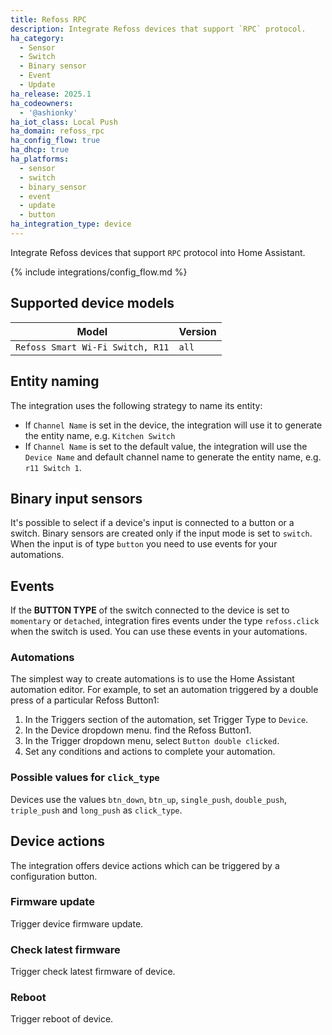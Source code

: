 ```yaml
---
title: Refoss RPC
description: Integrate Refoss devices that support `RPC` protocol.
ha_category:
  - Sensor
  - Switch
  - Binary sensor
  - Event
  - Update
ha_release: 2025.1
ha_codeowners:
  - '@ashionky'
ha_iot_class: Local Push
ha_domain: refoss_rpc
ha_config_flow: true
ha_dhcp: true
ha_platforms:
  - sensor
  - switch
  - binary_sensor
  - event
  - update
  - button
ha_integration_type: device
---
```


Integrate Refoss devices that support `RPC` protocol into Home Assistant.

{% include integrations/config_flow.md %}

## Supported device models

| Model                            | Version            |             
|----------------------------------|--------------------|
| `Refoss Smart Wi-Fi Switch, R11` | `all`              |

## Entity naming

The integration uses the following strategy to name its entity:

- If `Channel Name` is set in the device, the integration will use it to generate the entity name, e.g. `Kitchen Switch`
- If `Channel Name` is set to the default value, the integration will use the `Device Name` and default channel name to generate the entity name, e.g. `r11 Switch 1`.

## Binary input sensors

It's possible to select if a device's input is connected to a button or a switch. Binary sensors are created only if the input mode is set to `switch`. When the input is of type `button` you need to use events for your automations.

## Events

If the **BUTTON TYPE** of the switch connected to the device is set to `momentary` or `detached`, integration fires events under the type `refoss.click` when the switch is used. You can use these events in your automations.

### Automations

The simplest way to create automations is to use the Home Assistant automation editor. For example, to set an automation triggered by a double press of a particular Refoss Button1:

1. In the Triggers section of the automation, set Trigger Type to `Device`.
2. In the Device dropdown menu. find the Refoss Button1.
3. In the Trigger dropdown menu, select `Button double clicked`.
4. Set any conditions and actions to complete your automation.

### Possible values for `click_type`

Devices use the values `btn_down`, `btn_up`, `single_push`, `double_push`, `triple_push` and `long_push` as `click_type`.

## Device actions

The integration offers device actions which can be triggered by a configuration button.

### Firmware update

Trigger device firmware update.

### Check latest firmware

Trigger check latest firmware of device.

### Reboot

Trigger reboot of device.

